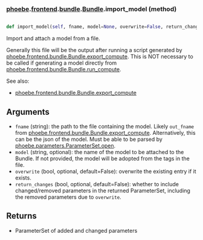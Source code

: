### [phoebe](phoebe.md).[frontend](phoebe.frontend.md).[bundle](phoebe.frontend.bundle.md).[Bundle](phoebe.frontend.bundle.Bundle.md).import_model (method)


```py

def import_model(self, fname, model=None, overwrite=False, return_changes=False)

```



Import and attach a model from a file.

Generally this file will be the output after running a script generated
by [phoebe.frontend.bundle.Bundle.export_compute](phoebe.frontend.bundle.Bundle.export_compute.md).  This is NOT necessary
to be called if generating a model directly from
[phoebe.frontend.bundle.Bundle.run_compute](phoebe.frontend.bundle.Bundle.run_compute.md).

See also:
* [phoebe.frontend.bundle.Bundle.export_compute](phoebe.frontend.bundle.Bundle.export_compute.md)

Arguments
------------
* `fname` (string): the path to the file containing the model.  Likely
    `out_fname` from [phoebe.frontend.bundle.Bundle.export_compute](phoebe.frontend.bundle.Bundle.export_compute.md).
    Alternatively, this can be the json of the model.  Must be
    able to be parsed by [phoebe.parameters.ParameterSet.open](phoebe.parameters.ParameterSet.open.md).
* `model` (string, optional): the name of the model to be attached
    to the Bundle.  If not provided, the model will be adopted from
    the tags in the file.
* `overwrite` (bool, optional, default=False): overwrite the existing
    entry if it exists.
* `return_changes` (bool, optional, default=False): whether to include
    changed/removed parameters in the returned ParameterSet, including
    the removed parameters due to `overwrite`.

Returns
-----------
* ParameterSet of added and changed parameters

